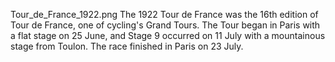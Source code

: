 Tour_de_France_1922.png The 1922 Tour de France was the 16th edition of Tour de France, one of cycling's Grand Tours. The Tour began in Paris with a flat stage on 25 June, and Stage 9 occurred on 11 July with a mountainous stage from Toulon. The race finished in Paris on 23 July.
